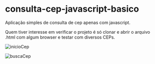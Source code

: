 # consulta-cep-javascript-basico
Aplicação simples de consulta de cep apenas com javascript.

Quem tiver interesse em verificar o projeto é só clonar e abrir o arquivo .html com algum browser e testar com diversos CEPs.





![inicioCep](https://user-images.githubusercontent.com/53280188/172292360-517ed9f0-f014-4820-9ce2-e415ef325a88.png)




![buscaCep](https://user-images.githubusercontent.com/53280188/172292322-4f07af2b-d2b2-4614-90c3-3c18816ce50b.png)
